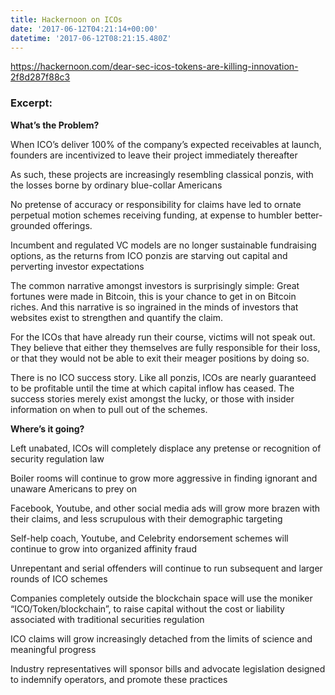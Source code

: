 ```yaml
---
title: Hackernoon on ICOs
date: '2017-06-12T04:21:14+00:00'
datetime: '2017-06-12T08:21:15.480Z'
---
```



https://hackernoon.com/dear-sec-icos-tokens-are-killing-innovation-2f8d287f88c3

### Excerpt:

**What’s the Problem?**

When ICO’s deliver 100% of the company’s expected receivables at launch, founders are incentivized to leave their project immediately thereafter

As such, these projects are increasingly resembling classical ponzis, with the losses borne by ordinary blue-collar Americans

No pretense of accuracy or responsibility for claims have led to ornate perpetual motion schemes receiving funding, at expense to humbler better-grounded offerings.

Incumbent and regulated VC models are no longer sustainable fundraising options, as the returns from ICO ponzis are starving out capital and perverting investor expectations

The common narrative amongst investors is surprisingly simple: Great fortunes were made in Bitcoin, this is your chance to get in on Bitcoin riches. And this narrative is so ingrained in the minds of investors that websites exist to strengthen and quantify the claim.

For the ICOs that have already run their course, victims will not speak out. They believe that either they themselves are fully responsible for their loss, or that they would not be able to exit their meager positions by doing so.

There is no ICO success story. Like all ponzis, ICOs are nearly guaranteed to be profitable until the time at which capital inflow has ceased. The success stories merely exist amongst the lucky, or those with insider information on when to pull out of the schemes.

**Where’s it going?**

Left unabated, ICOs will completely displace any pretense or recognition of security regulation law

Boiler rooms will continue to grow more aggressive in finding ignorant and unaware Americans to prey on

Facebook, Youtube, and other social media ads will grow more brazen with their claims, and less scrupulous with their demographic targeting

Self-help coach, Youtube, and Celebrity endorsement schemes will continue to grow into organized affinity fraud

Unrepentant and serial offenders will continue to run subsequent and larger rounds of ICO schemes

Companies completely outside the blockchain space will use the moniker “ICO/Token/blockchain”, to raise capital without the cost or liability associated with traditional securities regulation

ICO claims will grow increasingly detached from the limits of science and meaningful progress

Industry representatives will sponsor bills and advocate legislation designed to indemnify operators, and promote these practices